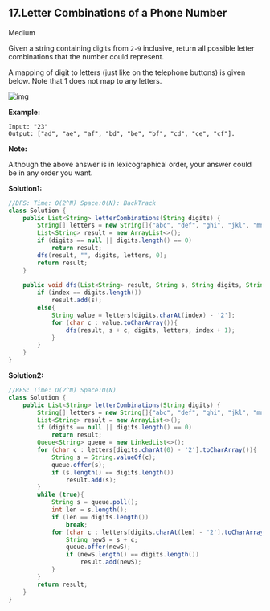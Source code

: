 ## 17.Letter Combinations of a Phone Number

Medium

Given a string containing digits from `2-9` inclusive, return all possible letter combinations that the number could represent.

A mapping of digit to letters (just like on the telephone buttons) is given below. Note that 1 does not map to any letters.

![img](http://upload.wikimedia.org/wikipedia/commons/thumb/7/73/Telephone-keypad2.svg/200px-Telephone-keypad2.svg.png)

**Example:**

```
Input: "23"
Output: ["ad", "ae", "af", "bd", "be", "bf", "cd", "ce", "cf"].
```

**Note:**

Although the above answer is in lexicographical order, your answer could be in any order you want.

**Solution1:**

```java
//DFS: Time: O(2^N) Space:O(N): BackTrack
class Solution {
    public List<String> letterCombinations(String digits) {
        String[] letters = new String[]{"abc", "def", "ghi", "jkl", "mno", "pqrs", "tuv", "wxyz"};
        List<String> result = new ArrayList<>();
        if (digits == null || digits.length() == 0)
            return result;
        dfs(result, "", digits, letters, 0);
        return result;
    }
    
    public void dfs(List<String> result, String s, String digits, String[] letters, int index){
        if (index == digits.length())
            result.add(s);
        else{
            String value = letters[digits.charAt(index) - '2'];
            for (char c : value.toCharArray()){
                dfs(result, s + c, digits, letters, index + 1);
            }
        }
    }
}
```

**Solution2:**

```java
//BFS: Time: O(2^N) Space:O(N)
class Solution {
    public List<String> letterCombinations(String digits) {
        String[] letters = new String[]{"abc", "def", "ghi", "jkl", "mno", "pqrs", "tuv", "wxyz"};
        List<String> result = new ArrayList<>();
        if (digits == null || digits.length() == 0)
            return result;
        Queue<String> queue = new LinkedList<>();
        for (char c : letters[digits.charAt(0) - '2'].toCharArray()){
            String s = String.valueOf(c);
            queue.offer(s);
            if (s.length() == digits.length())
                result.add(s);
        }
        while (true){
            String s = queue.poll();
            int len = s.length();
            if (len == digits.length())
                break;
            for (char c : letters[digits.charAt(len) - '2'].toCharArray()){
                String newS = s + c;
                queue.offer(newS);
                if (newS.length() == digits.length())
                    result.add(newS);
            }
        }
        return result;
    }
}
```



